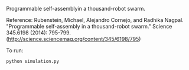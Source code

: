 Programmable self-assemblyin a thousand-robot swarm.

Reference:
Rubenstein, Michael, Alejandro Cornejo, and Radhika Nagpal. "Programmable self-assembly in a thousand-robot swarm." Science 345.6198 (2014): 795-799. (http://science.sciencemag.org/content/345/6198/795)


To run:

`python simulation.py`
